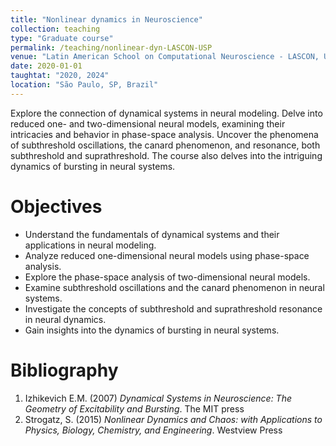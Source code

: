 ```yaml
---
title: "Nonlinear dynamics in Neuroscience"
collection: teaching
type: "Graduate course"
permalink: /teaching/nonlinear-dyn-LASCON-USP
venue: "Latin American School on Computational Neuroscience - LASCON, Universidade de São Paulo (USP)"
date: 2020-01-01
taughtat: "2020, 2024"
location: "São Paulo, SP, Brazil"
---
```


Explore the connection of dynamical systems in neural modeling. Delve into reduced one- and two-dimensional neural models, examining their intricacies and behavior in phase-space analysis. Uncover the phenomena of subthreshold oscillations, the canard phenomenon, and resonance, both subthreshold and suprathreshold. The course also delves into the intriguing dynamics of bursting in neural systems.

Objectives
======

* Understand the fundamentals of dynamical systems and their applications in neural modeling.
* Analyze reduced one-dimensional neural models using phase-space analysis.
* Explore the phase-space analysis of two-dimensional neural models.
* Examine subthreshold oscillations and the canard phenomenon in neural systems.
* Investigate the concepts of subthreshold and suprathreshold resonance in neural dynamics.
* Gain insights into the dynamics of bursting in neural systems.

Bibliography
======

1. Izhikevich E.M. (2007) _Dynamical Systems in Neuroscience: The Geometry of Excitability and Bursting_. The MIT press 
2. Strogatz, S. (2015) _Nonlinear Dynamics and Chaos: with Applications to Physics, Biology, Chemistry, and Engineering_. Westview Press